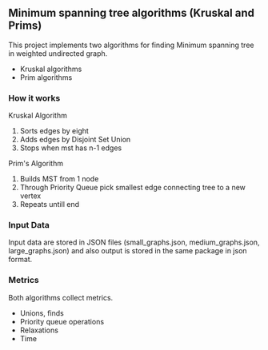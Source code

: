 <H2>Minimum spanning tree algorithms (Kruskal and Prims)</H2>
This project implements two algorithms for finding Minimum spanning tree in weighted undirected graph.

<ul>

  <li>Kruskal algorithms</li>
  <li>Prim algorithms</li>
  
</ul>

<h3>How it works</h3>

Kruskal Algorithm

<ol>

  <li>Sorts edges by eight</li>  
  <li>Adds edges by Disjoint Set Union</li>
  <li>Stops when mst has n-1 edges</li>
  
</ol>

Prim's Algorithm

<ol>

  <li>Builds MST from 1 node</li>
  <li>Through Priority Queue pick smallest edge connecting tree to a new vertex</li>
  <li>Repeats untill end</li>
  
</ol>

<h3>Input Data</h3>
Input data are stored in JSON files (small_graphs.json, medium_graphs.json, large_graphs.json) and also output is stored in the same package in json format.

<h3>Metrics</h3>

Both algorithms collect metrics.
<ul>
  <li>Unions, finds</li>
  <li>Priority queue operations</li>
  <li>Relaxations</li>
  <li>Time</li>
</ul>
